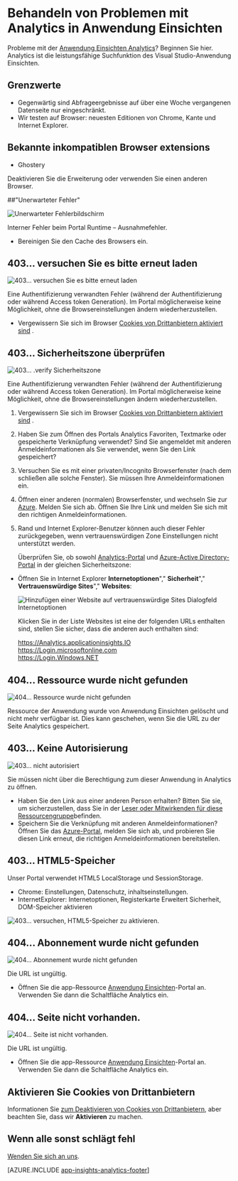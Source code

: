 <properties 
    pageTitle="Problembehandlung bei Analytics - die leistungsfähige Suchfunktion der Anwendung Einsichten | Microsoft Azure" 
    description="Probleme mit der Anwendung Einsichten Analytics? Beginnen Sie hier. " 
    services="application-insights" 
    documentationCenter=""
    authors="alancameronwills" 
    manager="douge"/>

<tags 
    ms.service="application-insights" 
    ms.workload="tbd" 
    ms.tgt_pltfrm="ibiza" 
    ms.devlang="na" 
    ms.topic="article" 
    ms.date="07/11/2016" 
    ms.author="awills"/>


# <a name="troubleshoot-analytics-in-application-insights"></a>Behandeln von Problemen mit Analytics in Anwendung Einsichten


Probleme mit der [Anwendung Einsichten Analytics](app-insights-analytics.md)? Beginnen Sie hier. Analytics ist die leistungsfähige Suchfunktion des Visual Studio-Anwendung Einsichten.



## <a name="limits"></a>Grenzwerte

* Gegenwärtig sind Abfrageergebnisse auf über eine Woche vergangenen Datenseite nur eingeschränkt.
* Wir testen auf Browser: neuesten Editionen von Chrome, Kante und Internet Explorer.


## <a name="known-incompatible-browser-extensions"></a>Bekannte inkompatiblen Browser extensions

* Ghostery

Deaktivieren Sie die Erweiterung oder verwenden Sie einen anderen Browser.


##<a name="e-a"></a>"Unerwarteter Fehler"

![Unerwarteter Fehlerbildschirm](./media/app-insights-analytics-troubleshooting/010.png)

Interner Fehler beim Portal Runtime – Ausnahmefehler.

* Bereinigen Sie den Cache des Browsers ein. 

## <a name="e-b"></a>403... versuchen Sie es bitte erneut laden

![403... versuchen Sie es bitte erneut laden](./media/app-insights-analytics-troubleshooting/020.png)

Eine Authentifizierung verwandten Fehler (während der Authentifizierung oder während Access token Generation). Im Portal möglicherweise keine Möglichkeit, ohne die Browsereinstellungen ändern wiederherzustellen.

* Vergewissern Sie sich im Browser [Cookies von Drittanbietern aktiviert sind](#cookies) . 


## <a name="authentication"></a>403... Sicherheitszone überprüfen

![403... .verify Sicherheitszone](./media/app-insights-analytics-troubleshooting/030.png)

Eine Authentifizierung verwandten Fehler (während der Authentifizierung oder während Access token Generation). Im Portal möglicherweise keine Möglichkeit, ohne die Browsereinstellungen ändern wiederherzustellen.

1. Vergewissern Sie sich im Browser [Cookies von Drittanbietern aktiviert sind](#cookies) . 

2. Haben Sie zum Öffnen des Portals Analytics Favoriten, Textmarke oder gespeicherte Verknüpfung verwendet? Sind Sie angemeldet mit anderen Anmeldeinformationen als Sie verwendet, wenn Sie den Link gespeichert?

2. Versuchen Sie es mit einer privaten/Incognito Browserfenster (nach dem schließen alle solche Fenster). Sie müssen Ihre Anmeldeinformationen ein. 

2. Öffnen einer anderen (normalen) Browserfenster, und wechseln Sie zur [Azure](https://portal.azure.com). Melden Sie sich ab. Öffnen Sie Ihre Link und melden Sie sich mit den richtigen Anmeldeinformationen.

2. Rand und Internet Explorer-Benutzer können auch dieser Fehler zurückgegeben, wenn vertrauenswürdigen Zone Einstellungen nicht unterstützt werden.

    Überprüfen Sie, ob sowohl [Analytics-Portal](https://analytics.applicationinsights.io) und [Azure-Active Directory-Portal](https://portal.azure.com) in der gleichen Sicherheitszone:

 * Öffnen Sie in Internet Explorer **Internetoptionen**"," **Sicherheit**"," **Vertrauenswürdige Sites**"," **Websites**:

    ![Hinzufügen einer Website auf vertrauenswürdige Sites Dialogfeld Internetoptionen](./media/app-insights-analytics-troubleshooting/033.png)

    Klicken Sie in der Liste Websites ist eine der folgenden URLs enthalten sind, stellen Sie sicher, dass die anderen auch enthalten sind:

    https://Analytics.applicationinsights.IO<br/>
   https://Login.microsoftonline.com<br/>
   https://Login.Windows.NET


## <a name="e-d"></a>404... Ressource wurde nicht gefunden

![404... Ressource wurde nicht gefunden](./media/app-insights-analytics-troubleshooting/040.png)

Ressource der Anwendung wurde von Anwendung Einsichten gelöscht und nicht mehr verfügbar ist. Dies kann geschehen, wenn Sie die URL zu der Seite Analytics gespeichert.


## <a name="e-e"></a>403... Keine Autorisierung

![403... nicht autorisiert](./media/app-insights-analytics-troubleshooting/050.png)

Sie müssen nicht über die Berechtigung zum dieser Anwendung in Analytics zu öffnen.

* Haben Sie den Link aus einer anderen Person erhalten? Bitten Sie sie, um sicherzustellen, dass Sie in der [Leser oder Mitwirkenden für diese Ressourcengruppe](app-insights-resources-roles-access-control.md)befinden.
* Speichern Sie die Verknüpfung mit anderen Anmeldeinformationen? Öffnen Sie das [Azure-Portal](https://portal.azure.com), melden Sie sich ab, und probieren Sie diesen Link erneut, die richtigen Anmeldeinformationen bereitstellen.

## <a name="html-storage"></a>403... HTML5-Speicher

Unser Portal verwendet HTML5 LocalStorage und SessionStorage.

* Chrome: Einstellungen, Datenschutz, inhaltseinstellungen.
* InternetExplorer: Internetoptionen, Registerkarte Erweitert Sicherheit, DOM-Speicher aktivieren


![403... versuchen, HTML5-Speicher zu aktivieren.](./media/app-insights-analytics-troubleshooting/060.png)

## <a name="e-g"></a>404... Abonnement wurde nicht gefunden


![404... Abonnement wurde nicht gefunden](./media/app-insights-analytics-troubleshooting/070.png)

Die URL ist ungültig. 

* Öffnen Sie die app-Ressource [Anwendung Einsichten](https://portal.azure.com)-Portal an. Verwenden Sie dann die Schaltfläche Analytics ein.

## <a name="e-h"></a>404... Seite nicht vorhanden.

![404... Seite ist nicht vorhanden.](./media/app-insights-analytics-troubleshooting/080.png)

Die URL ist ungültig.

* Öffnen Sie die app-Ressource [Anwendung Einsichten](https://portal.azure.com)-Portal an. Verwenden Sie dann die Schaltfläche Analytics ein.

## <a name="cookies"></a>Aktivieren Sie Cookies von Drittanbietern

  Informationen Sie [zum Deaktivieren von Cookies von Drittanbietern](http://www.digitalcitizen.life/how-disable-third-party-cookies-all-major-browsers), aber beachten Sie, dass wir **Aktivieren** zu machen.

## <a name="e-x"></a>Wenn alle sonst schlägt fehl    

[Wenden Sie sich an uns](app-insights-get-dev-support.md).
 
[AZURE.INCLUDE [app-insights-analytics-footer](../../includes/app-insights-analytics-footer.md)]

